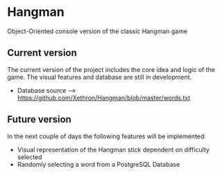 # Hangman
Object-Oriented console version of the classic Hangman game

## Current version
The current version of the project includes the core idea and logic of the game. The visual features and database are still in development. 

- Database source --> https://github.com/Xethron/Hangman/blob/master/words.txt


## Future version
In the next couple of days the following features will be implemented:
- Visual representation of the Hangman stick dependent on difficulty selected
- Randomly selecting a word from a PostgreSQL Database
